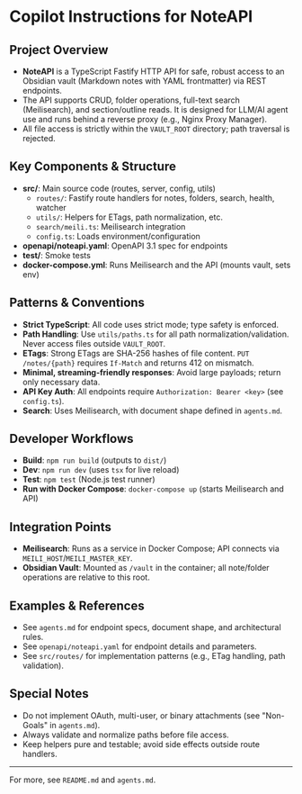 # Copilot Instructions for NoteAPI

## Project Overview
- **NoteAPI** is a TypeScript Fastify HTTP API for safe, robust access to an Obsidian vault (Markdown notes with YAML frontmatter) via REST endpoints.
- The API supports CRUD, folder operations, full-text search (Meilisearch), and section/outline reads. It is designed for LLM/AI agent use and runs behind a reverse proxy (e.g., Nginx Proxy Manager).
- All file access is strictly within the `VAULT_ROOT` directory; path traversal is rejected.

## Key Components & Structure
- **src/**: Main source code (routes, server, config, utils)
  - `routes/`: Fastify route handlers for notes, folders, search, health, watcher
  - `utils/`: Helpers for ETags, path normalization, etc.
  - `search/meili.ts`: Meilisearch integration
  - `config.ts`: Loads environment/configuration
- **openapi/noteapi.yaml**: OpenAPI 3.1 spec for endpoints
- **test/**: Smoke tests
- **docker-compose.yml**: Runs Meilisearch and the API (mounts vault, sets env)

## Patterns & Conventions
- **Strict TypeScript**: All code uses strict mode; type safety is enforced.
- **Path Handling**: Use `utils/paths.ts` for all path normalization/validation. Never access files outside `VAULT_ROOT`.
- **ETags**: Strong ETags are SHA-256 hashes of file content. `PUT /notes/{path}` requires `If-Match` and returns 412 on mismatch.
- **Minimal, streaming-friendly responses**: Avoid large payloads; return only necessary data.
- **API Key Auth**: All endpoints require `Authorization: Bearer <key>` (see `config.ts`).
- **Search**: Uses Meilisearch, with document shape defined in `agents.md`.

## Developer Workflows
- **Build**: `npm run build` (outputs to `dist/`)
- **Dev**: `npm run dev` (uses `tsx` for live reload)
- **Test**: `npm test` (Node.js test runner)
- **Run with Docker Compose**: `docker-compose up` (starts Meilisearch and API)

## Integration Points
- **Meilisearch**: Runs as a service in Docker Compose; API connects via `MEILI_HOST`/`MEILI_MASTER_KEY`.
- **Obsidian Vault**: Mounted as `/vault` in the container; all note/folder operations are relative to this root.

## Examples & References
- See `agents.md` for endpoint specs, document shape, and architectural rules.
- See `openapi/noteapi.yaml` for endpoint details and parameters.
- See `src/routes/` for implementation patterns (e.g., ETag handling, path validation).

## Special Notes
- Do not implement OAuth, multi-user, or binary attachments (see "Non-Goals" in `agents.md`).
- Always validate and normalize paths before file access.
- Keep helpers pure and testable; avoid side effects outside route handlers.

---
For more, see `README.md` and `agents.md`.
